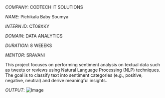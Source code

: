 *COMPANY*: CODTECH IT SOLUTIONS

*NAME*: Pichikala Baby Soumya 

*INTERN ID*: CT08XKY

*DOMAIN*: DATA ANALYTICS

*DURATION*: 8 WEEEKS

*MENTOR*: SRAVANI

This project focuses on performing sentiment analysis on textual data such as tweets or reviews using Natural Language Processing (NLP) techniques. The goal is to classify text into sentiment categories (e.g., positive, negative, neutral) and derive meaningful insights.

*OUTPUT*: ![Image](https://github.com/user-attachments/assets/eef0380f-ec40-4e6b-88e5-58b7eae0cfc0)
